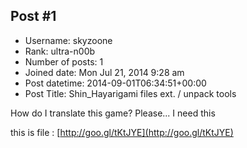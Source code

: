 ## Post #1
- Username: skyzoone
- Rank: ultra-n00b
- Number of posts: 1
- Joined date: Mon Jul 21, 2014 9:28 am
- Post datetime: 2014-09-01T06:34:51+00:00
- Post Title: Shin_Hayarigami files ext. / unpack tools

How do I translate this game? Please... I need this

this is file : [http://goo.gl/tKtJYE](http://goo.gl/tKtJYE)
